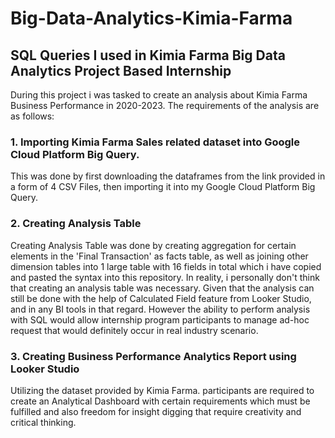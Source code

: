 # Big-Data-Analytics-Kimia-Farma
## SQL Queries I used in Kimia Farma Big Data Analytics Project Based Internship
During this project i was tasked to create an analysis about Kimia Farma Business Performance in 2020-2023. The requirements of the analysis are as follows:
### 1. Importing Kimia Farma Sales related dataset into Google Cloud Platform Big Query.
This was done by first downloading the dataframes from the link provided in a form of 4 CSV Files, then importing it into my Google Cloud Platform Big Query.
### 2. Creating Analysis Table
Creating Analysis Table was done by creating aggregation for certain elements in the 'Final Transaction' as facts table, as well as joining other dimension tables into 1 large table with 16 fields in total which i have copied and pasted the syntax into this repository.
In reality, i personally don't think that creating an analysis table was necessary. Given that the analysis can still be done with the help of Calculated Field feature from Looker Studio, and in any BI tools in that regard. However the ability to perform analysis with SQL would allow internship program participants to manage ad-hoc request that would definitely occur in real industry scenario.
### 3. Creating Business Performance Analytics Report using Looker Studio
Utilizing the dataset provided by Kimia Farma. participants are required to create an Analytical Dashboard with certain requirements which must be fulfilled and also freedom for insight digging that require creativity and critical thinking.
